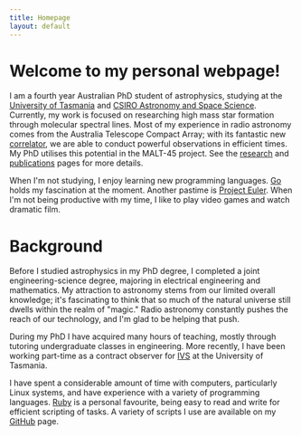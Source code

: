 ```yaml
---
title: Homepage
layout: default
---
```


# Welcome to my personal webpage!

I am a fourth year Australian PhD student of astrophysics, studying at the [University of Tasmania](http://www.utas.edu.au/maths-physics/) and [CSIRO Astronomy and Space Science](http://www.csiro.au/Organisation-Structure/Divisions/Astronomy-and-Space-Science.aspx). Currently, my work is focused on researching high mass star formation through molecular spectral lines. Most of my experience in radio astronomy comes from the Australia Telescope Compact Array; with its fantastic new [correlator](http://adsabs.harvard.edu/abs/2011MNRAS.416..832W), we are able to conduct powerful observations in efficient times. My PhD utilises this potential in the MALT-45 project. See the [research](/research) and [publications](/publications) pages for more details.

When I'm not studying, I enjoy learning new programming languages. [Go](http://golang.org/) holds my fascination at the moment. Another pastime is [Project Euler](http://projecteuler.net/). When I'm not being productive with my time, I like to play video games and watch dramatic film.


# Background

Before I studied astrophysics in my PhD degree, I completed a joint engineering-science degree, majoring in electrical engineering and mathematics. My attraction to astronomy stems from our limited overall knowledge; it's fascinating to think that so much of the natural universe still dwells within the realm of "magic." Radio astronomy constantly pushes the reach of our technology, and I'm glad to be helping that push.

During my PhD I have acquired many hours of teaching, mostly through tutoring undergraduate classes in engineering. More recently, I have been working part-time as a contract observer for [IVS](http://ivscc.gsfc.nasa.gov/) at the University of Tasmania.

I have spent a considerable amount of time with computers, particularly Linux systems, and have experience with a variety of programming languages. [Ruby](http://www.ruby-lang.org) is a personal favourite, being easy to read and write for efficient scripting of tasks. A variety of scripts I use are available on my [GitHub](https://github.com/cjordan) page.
